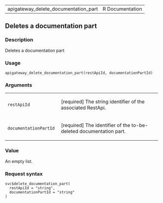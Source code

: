 <table style="width: 100%;">
<tbody>
<tr class="odd">
<td>apigateway_delete_documentation_part</td>
<td style="text-align: right;">R Documentation</td>
</tr>
</tbody>
</table>

## Deletes a documentation part

### Description

Deletes a documentation part

### Usage

    apigateway_delete_documentation_part(restApiId, documentationPartId)

### Arguments

<table>
<colgroup>
<col style="width: 35%" />
<col style="width: 65%" />
</colgroup>
<tbody>
<tr class="odd">
<td><code
id="apigateway_delete_documentation_part_:_restApiId">restApiId</code></td>
<td><p>[required] The string identifier of the associated
RestApi.</p></td>
</tr>
<tr class="even">
<td><code
id="apigateway_delete_documentation_part_:_documentationPartId">documentationPartId</code></td>
<td><p>[required] The identifier of the to-be-deleted documentation
part.</p></td>
</tr>
</tbody>
</table>

### Value

An empty list.

### Request syntax

    svc$delete_documentation_part(
      restApiId = "string",
      documentationPartId = "string"
    )
